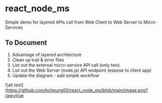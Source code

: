 # react_node_ms
Simple demo for layered APIs call from Web Client to Web Server to Micro-Services
## To Document
1. Advantage of layered architecture
2. Clean up trail & error files
3. List out the external micro-service API call (only two)
4. List out the Web Server (node.js) API endpoint (expose to client app)
5. Update the diagram - add simple workflow 

![alt text](https://github.com/kcheung00/react_node_ms/blob/main/image.png?raw=true